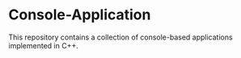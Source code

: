 # Console-Application
This repository contains a collection of console-based applications implemented in C++.
